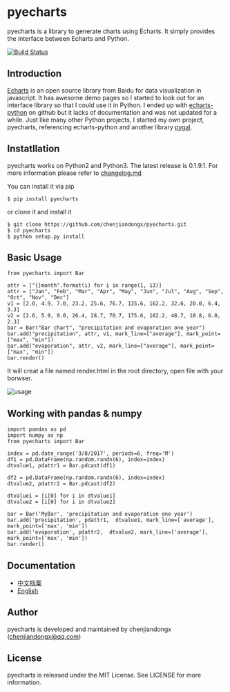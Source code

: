 # pyecharts

pyecharts is a library to generate charts using Echarts. It simply provides the interface between Echarts and Python.

[![Build Status](https://travis-ci.org/chenjiandongx/pyecharts.svg?branch=master)](https://travis-ci.org/chenjiandongx/pyecharts)  

## Introduction
[Echarts](https://github.com/ecomfe/echarts) is an open source library from Baidu for data visualization in javascript. It has awesome demo pages so I started to look out for an interface library so that I could use it in Python. I ended up with [echarts-python](https://github.com/yufeiminds/echarts-python) on github but it lacks of documentation and was not updated for a while. Just like many other Python projects, I started my own project, pyecharts, referencing echarts-python and another library [pygal](https://github.com/Kozea/pygal).

## Instatllation
pyecharts works on Python2 and Python3. The latest release is 0.1.9.1. For more information please refer to [changelog.md](https://github.com/chenjiandongx/pyecharts/blob/master/changelog.md)  

You can install it via pip
```
$ pip install pyecharts
```

or clone it and install it
```
$ git clone https://github.com/chenjiandongx/pyecharts.git
$ cd pyecharts
$ python setup.py install
```

## Basic Usage

	from pyecharts import Bar

	attr = ["{}month".format(i) for i in range(1, 13)]
	attr = ["Jan", "Feb", "Mar", "Apr", "May", "Jun", "Jul", "Aug", "Sep", "Oct", "Nov", "Dec"]
	v1 = [2.0, 4.9, 7.0, 23.2, 25.6, 76.7, 135.6, 162.2, 32.6, 20.0, 6.4, 3.3]
	v2 = [2.6, 5.9, 9.0, 26.4, 28.7, 70.7, 175.6, 182.2, 48.7, 18.8, 6.0, 2.3]
	bar = Bar("Bar chart", "precipitation and evaporation one year")
	bar.add("precipitation", attr, v1, mark_line=["average"], mark_point=["max", "min"])
	bar.add("evaporation", attr, v2, mark_line=["average"], mark_point=["max", "min"])
	bar.render()



It will creat a file named render.html in the root directory, open file with your borwser.  

![usage](https://github.com/chenjiandongx/pyecharts/blob/master/images/usage.gif)

## Working with pandas & numpy

	import pandas as pd
	import numpy as np
	from pyecharts import Bar

	index = pd.date_range('3/8/2017', periods=6, freq='M')
	df1 = pd.DataFrame(np.random.randn(6), index=index)
	dtvalue1, pdattr1 = Bar.pdcast(df1)

	df2 = pd.DataFrame(np.random.randn(6), index=index)
	dtvalue2, pdattr2 = Bar.pdcast(df2)

	dtvalue1 = [i[0] for i in dtvalue1]
	dtvalue2 = [i[0] for i in dtvalue2]

	bar = Bar('MyBar', 'precipitation and evaporation one year')
	bar.add('precipitation', pdattr1,  dtvalue1, mark_line=['average'], mark_point=['max', 'min'])
	bar.add('evaporation', pdattr2,  dtvalue2, mark_line=['average'], mark_point=['max', 'min'])
	bar.render()

## Documentation
* [中文档案](https://github.com/chenjiandongx/pyecharts/blob/master/document/doc_zh_CN.md)
* [English](https://github.com/chenjiandongx/pyecharts/blob/master/document/doc_en_US.md)

## Author
pyecharts is developed and maintained by chenjiandongx ([chenjiandongx@qq.com](chenjiandongx@qq.com))

## License
pyecharts is released under the MIT License. See LICENSE for more information.

